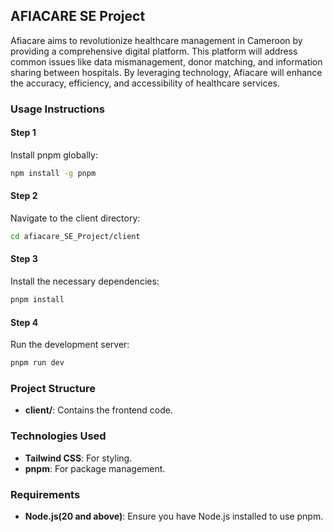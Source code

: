 ## AFIACARE SE Project

Afiacare aims to revolutionize healthcare management in Cameroon by providing a 
comprehensive digital platform. This platform will address common issues like data 
mismanagement, donor matching, and information sharing between hospitals. By leveraging 
technology, Afiacare will enhance the accuracy, efficiency, and accessibility of healthcare 
services.

### Usage Instructions

#### Step 1
Install pnpm globally:
```bash
npm install -g pnpm
```

#### Step 2
Navigate to the client directory:
```bash
cd afiacare_SE_Project/client
```

#### Step 3
Install the necessary dependencies:
```bash
pnpm install
```

#### Step 4
Run the development server:
```bash
pnpm run dev
```

### Project Structure

- **client/**: Contains the frontend code.

### Technologies Used

- **Tailwind CSS**: For styling.
- **pnpm**: For package management.

### Requirements

- **Node.js(20 and above)**: Ensure you have Node.js installed to use pnpm.

